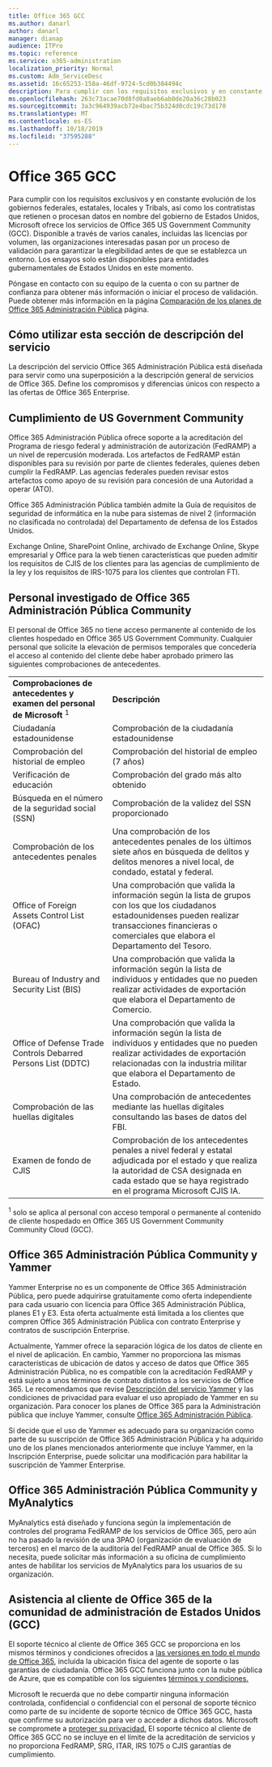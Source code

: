 ```yaml
---
title: Office 365 GCC
ms.author: danarl
author: danarl
manager: dianap
audience: ITPro
ms.topic: reference
ms.service: o365-administration
localization_priority: Normal
ms.custom: Adm_ServiceDesc
ms.assetid: 16c65253-158a-46df-9724-5cd0b384494c
description: Para cumplir con los requisitos exclusivos y en constante evolución de los gobiernos federales, estatales, locales y Tribals, así como los contratistas que retienen o procesan datos en nombre del gobierno de Estados Unidos, Microsoft ofrece los servicios de Office 365 US Government Community (GCC). Disponible a través de varios canales, incluidas las licencias por volumen, las organizaciones interesadas pasan por un proceso de validación para garantizar la elegibilidad antes de que se establezca un entorno. Los ensayos solo están disponibles para entidades gubernamentales de Estados Unidos en este momento.
ms.openlocfilehash: 263c73acae70d8fd0a8aeb6ab0de20a36c28b023
ms.sourcegitcommit: 3a3c964939acb72e4bac75b324d0cdc19c73d170
ms.translationtype: MT
ms.contentlocale: es-ES
ms.lasthandoff: 10/18/2019
ms.locfileid: "37595288"
---
```

# <a name="office-365-gcc"></a>Office 365 GCC

Para cumplir con los requisitos exclusivos y en constante evolución de los gobiernos federales, estatales, locales y Tribals, así como los contratistas que retienen o procesan datos en nombre del gobierno de Estados Unidos, Microsoft ofrece los servicios de Office 365 US Government Community (GCC). Disponible a través de varios canales, incluidas las licencias por volumen, las organizaciones interesadas pasan por un proceso de validación para garantizar la elegibilidad antes de que se establezca un entorno. Los ensayos solo están disponibles para entidades gubernamentales de Estados Unidos en este momento. 
  
Póngase en contacto con su equipo de la cuenta o con su partner de confianza para obtener más información o iniciar el proceso de validación. Puede obtener más información en la página [Comparación de los planes de Office 365 Administración Pública](https://products.office.com/en-us/government/compare-office-365-government-plans) página. 
  
## <a name="how-to-use-this-service-description-section"></a>Cómo utilizar esta sección de descripción del servicio

La descripción del servicio Office 365 Administración Pública está diseñada para servir como una superposición a la descripción general de servicios de Office 365. Define los compromisos y diferencias únicos con respecto a las ofertas de Office 365 Enterprise.
  
## <a name="us-government-community-compliance"></a>Cumplimiento de US Government Community

Office 365 Administración Pública ofrece soporte a la acreditación del Programa de riesgo federal y administración de autorización (FedRAMP) a un nivel de repercusión moderada. Los artefactos de FedRAMP están disponibles para su revisión por parte de clientes federales, quienes deben cumplir la FedRAMP. Las agencias federales pueden revisar estos artefactos como apoyo de su revisión para concesión de una Autoridad a operar (ATO).
  
Office 365 Administración Pública también admite la Guía de requisitos de seguridad de informática en la nube para sistemas de nivel 2 (información no clasificada no controlada) del Departamento de defensa de los Estados Unidos. 
  
Exchange Online, SharePoint Online, archivado de Exchange Online, Skype empresarial y Office para la web tienen características que pueden admitir los requisitos de CJIS de los clientes para las agencias de cumplimiento de la ley y los requisitos de IRS-1075 para los clientes que controlan FTI.
  
## <a name="office-365-us-government-community-screened-personnel"></a>Personal investigado de Office 365 Administración Pública Community

El personal de Office 365 no tiene acceso permanente al contenido de los clientes hospedado en Office 365 US Government Community. Cualquier personal que solicite la elevación de permisos temporales que concedería el acceso al contenido del cliente debe haber aprobado primero las siguientes comprobaciones de antecedentes. 
  
|||
|:-----|:-----|
|**Comprobaciones de antecedentes y examen del personal de Microsoft** <sup>1</sup> <br/> |**Descripción** <br/> |
|Ciudadanía estadounidense  <br/> |Comprobación de la ciudadanía estadounidense  <br/> |
|Comprobación del historial de empleo  <br/> |Comprobación del historial de empleo (7 años)  <br/> |
|Verificación de educación  <br/> |Comprobación del grado más alto obtenido  <br/> |
|Búsqueda en el número de la seguridad social (SSN)  <br/> |Comprobación de la validez del SSN proporcionado  <br/> |
|Comprobación de los antecedentes penales  <br/> |Una comprobación de los antecedentes penales de los últimos siete años en búsqueda de delitos y delitos menores a nivel local, de condado, estatal y federal.  <br/> |
|Office of Foreign Assets Control List (OFAC)  <br/> |Una comprobación que valida la información según la lista de grupos con los que los ciudadanos estadounidenses pueden realizar transacciones financieras o comerciales que elabora el Departamento del Tesoro.  <br/> |
|Bureau of Industry and Security List (BIS)  <br/> |Una comprobación que valida la información según la lista de individuos y entidades que no pueden realizar actividades de exportación que elabora el Departamento de Comercio.  <br/> |
|Office of Defense Trade Controls Debarred Persons List (DDTC)  <br/> |Una comprobación que valida la información según la lista de individuos y entidades que no pueden realizar actividades de exportación relacionadas con la industria militar que elabora el Departamento de Estado.  <br/> |
|Comprobación de las huellas digitales  <br/> |Una comprobación de antecedentes mediante las huellas digitales consultando las bases de datos del FBI.  <br/> |
|Examen de fondo de CJIS  <br/> |Comprobación de los antecedentes penales a nivel federal y estatal adjudicada por el estado y que realiza la autoridad de CSA designada en cada estado que se haya registrado en el programa Microsoft CJIS IA.  <br/> |

<sup>1</sup> solo se aplica al personal con acceso temporal o permanente al contenido de cliente hospedado en Office 365 US Government Community Community Cloud (GCC).
  
## <a name="office-365-us-government-community-and-yammer"></a>Office 365 Administración Pública Community y Yammer

Yammer Enterprise no es un componente de Office 365 Administración Pública, pero puede adquirirse gratuitamente como oferta independiente para cada usuario con licencia para Office 365 Administración Pública, planes E1 y E3. Esta oferta actualmente está limitada a los clientes que compren Office 365 Administración Pública con contrato Enterprise y contratos de suscripción Enterprise. 
  
Actualmente, Yammer ofrece la separación lógica de los datos de cliente en el nivel de aplicación. En cambio, Yammer no proporciona las mismas características de ubicación de datos y acceso de datos que Office 365 Administración Pública, no es compatible con la acreditación FedRAMP y está sujeto a unos términos de contrato distintos a los servicios de Office 365. Le recomendamos que revise [Descripción del servicio Yammer](../../yammer-service-description/yammer-service-description.md) y las condiciones de privacidad para evaluar el uso apropiado de Yammer en su organización. Para conocer los planes de Office 365 para la Administración pública que incluye Yammer, consulte [Office 365 Administración Pública](office-365-us-government.md).
  
Si decide que el uso de Yammer es adecuado para su organización como parte de su suscripción de Office 365 Administración Pública y ha adquirido uno de los planes mencionados anteriormente que incluye Yammer, en la Inscripción Enterprise, puede solicitar una modificación para habilitar la suscripción de Yammer Enterprise.
  
## <a name="office-365-us-government-community-and-myanalytics"></a>Office 365 Administración Pública Community y MyAnalytics

MyAnalytics está diseñado y funciona según la implementación de controles del programa FedRAMP de los servicios de Office 365, pero aún no ha pasado la revisión de una 3PAO (organización de evaluación de terceros) en el marco de la auditoría del FedRAMP anual de Office 365. Si lo necesita, puede solicitar más información a su oficina de cumplimiento antes de habilitar los servicios de MyAnalytics para los usuarios de su organización.
  
## <a name="office-365-us-government-community-cloud-gcc-customer-support"></a>Asistencia al cliente de Office 365 de la comunidad de administración de Estados Unidos (GCC)

El soporte técnico al cliente de Office 365 GCC se proporciona en los mismos términos y condiciones ofrecidos a [las versiones en todo el mundo de Office 365](https://docs.microsoft.com/en-us/office365/servicedescriptions/office-365-platform-service-description/support 
), incluida la ubicación física del agente de soporte o las garantías de ciudadanía. Office 365 GCC funciona junto con la nube pública de Azure, que es compatible con los siguientes [términos y condiciones.](https://azure.microsoft.com/en-us/support/plans/)

Microsoft le recuerda que no debe compartir ninguna información controlada, confidencial o confidencial con el personal de soporte técnico como parte de su incidente de soporte técnico de Office 365 GCC, hasta que confirme su autorización para ver o acceder a dichos datos. Microsoft se compromete a [proteger su privacidad.](https://privacy.microsoft.com/en-US/privacystatement ) El soporte técnico al cliente de Office 365 GCC no se incluye en el límite de la acreditación de servicios y no proporciona FedRAMP, SRG, ITAR, IRS 1075 o CJIS garantías de cumplimiento.
